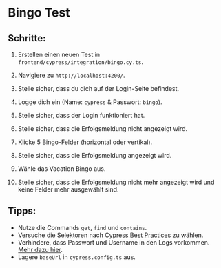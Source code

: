 # Bingo Test

## Schritte:

1. Erstellen einen neuen Test in `frontend/cypress/integration/bingo.cy.ts`.

2. Navigiere zu `http://localhost:4200/`.
3. Stelle sicher, dass du dich auf der Login-Seite befindest.
4. Logge dich ein (Name: `cypress` & Passwort: `bingo`).
5. Stelle sicher, dass der Login funktioniert hat.

6. Stelle sicher, dass die Erfolgsmeldung nicht angezeigt wird.
7. Klicke 5 Bingo-Felder (horizontal oder vertikal).
8. Stelle sicher, dass die Erfolgsmeldung angezeigt wird.

9. Wähle das Vacation Bingo aus.
10. Stelle sicher, dass die Erfolgsmeldung nicht mehr angezeigt wird und keine Felder mehr ausgewählt sind.

## Tipps:
- Nutze die Commands `get`, `find` und `contains`.
- Versuche die Selektoren nach [Cypress Best Practices](https://docs.cypress.io/guides/references/best-practices#Selecting-Elements) zu wählen.
- Verhindere, dass Passwort und Username in den Logs vorkommen. [Mehr dazu hier](https://docs.cypress.io/api/commands/type).
- Lagere `baseUrl` in `cypress.config.ts` aus.